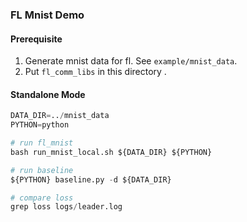 ### FL Mnist Demo
#### Prerequisite
1. Generate mnist data for fl. See `example/mnist_data`.
2. Put `fl_comm_libs` in this directory .

#### Standalone Mode
```python
DATA_DIR=../mnist_data
PYTHON=python

# run fl_mnist
bash run_mnist_local.sh ${DATA_DIR} ${PYTHON}

# run baseline
${PYTHON} baseline.py -d ${DATA_DIR}

# compare loss
grep loss logs/leader.log
```


